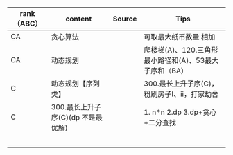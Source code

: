| rank（ABC） | content  | Source | Tips                                                   |
| ----------- | -------- | ------ | ------------------------------------------------------ |
| CA          | 贪心算法 |        | 可取最大纸币数量 相加                                  |
| CA          | 动态规划 |        | 爬楼梯(A)、120.三角形最小路径和(A)、53最大子序和（BA） |
| C          | 动态规划【序列类】 |        | 300.最长上升子序(C)，粉刷房子I、ii，打家劫舍 |
| C | 300.最长上升子序(C)(dp 不是最优解) | | 1. n*n   2.dp    3.dp+贪心+二分查找 |
|  |  | |  |
|  |  | |  |
|  |  | |  |
|  |  | |  |
|  |  | |  |

